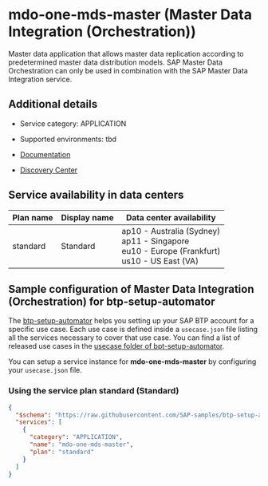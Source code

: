 # mdo-one-mds-master (Master Data Integration (Orchestration))

Master data application that allows master data replication according to predetermined master data distribution models. SAP Master Data Orchestration can only be used in combination with the SAP Master Data Integration service.

## Additional details
- Service category: APPLICATION
- Supported environments: tbd

- [Documentation](https://help.sap.com/viewer/product/DRAFT/SAP_CLOUD_PLATFORM_MASTER_DATA_INTEGRATION/CLOUD/en-US)
- [Discovery Center](https://discovery-center.cloud.sap/serviceCatalog/master-data-integration)

## Service availability in data centers

| Plan name | Display name | Data center availability  |
|------|----------------|---------------------------|
|  standard  |  Standard  | ap10 - Australia (Sydney)<br> ap11 - Singapore<br> eu10 - Europe (Frankfurt)<br> us10 - US East (VA)  |

## Sample configuration of **Master Data Integration (Orchestration)** for btp-setup-automator

The [btp-setup-automator](https://github.com/SAP-samples/btp-setup-automator) helps you setting up your SAP BTP account for a specific use case. Each use case is defined inside a `usecase.json` file listing all the services necessary to cover that use case. You can find a list of released use cases in the [usecase folder of bpt-setup-automator](https://github.com/SAP-samples/btp-setup-automator/tree/main/usecases).

You can setup a service instance for **mdo-one-mds-master** by configuring your `usecase.json` file.

### Using the service plan **standard** (Standard)

```json
{
  "$schema": "https://raw.githubusercontent.com/SAP-samples/btp-setup-automator/main/libs/btpsa-usecase.json",
  "services": [
    {
      "category": "APPLICATION",
      "name": "mdo-one-mds-master",
      "plan": "standard"
    }
  ]
}
```
